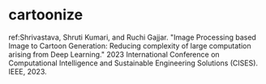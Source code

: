 # cartoonize

ref:Shrivastava, Shruti Kumari, and Ruchi Gajjar. "Image Processing based Image to Cartoon Generation: Reducing complexity of large computation arising from Deep Learning." 2023 International Conference on Computational Intelligence and Sustainable Engineering Solutions (CISES). IEEE, 2023.

